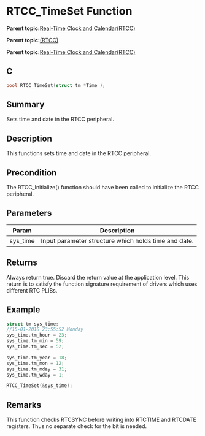 # RTCC\_TimeSet Function

**Parent topic:**[Real-Time Clock and Calendar\(RTCC\)](GUID-B5E44A99-95D2-4582-B651-D06671D5F8D8.md)

**Parent topic:**[\(RTCC\)](GUID-2CD86BA1-3631-4EAD-91D1-C1C3C26A895C.md)

**Parent topic:**[Real-Time Clock and Calendar\(RTCC\)](GUID-A833F419-C31F-45F9-A851-9E23B8B6854A.md)

## C

```c
bool RTCC_TimeSet(struct tm *Time );
```

## Summary

Sets time and date in the RTCC peripheral.

## Description

This functions sets time and date in the RTCC peripheral.

## Precondition

The RTCC\_Initialize\(\) function should have been called to initialize the RTCC peripheral.

## Parameters

|Param|Description|
|-----|-----------|
|sys\_time|Input parameter structure which holds time and date.|

## Returns

Always return true. Discard the return value at the application level. This return is to satisfy the function signature requirement of drivers which uses different RTC PLIBs.

## Example

```c
struct tm sys_time;
//15-01-2018 23:55:52 Monday
sys_time.tm_hour = 23;
sys_time.tm_min = 59;
sys_time.tm_sec = 52;

sys_time.tm_year = 18;
sys_time.tm_mon = 12;
sys_time.tm_mday = 31;
sys_time.tm_wday = 1;

RTCC_TimeSet(&sys_time);
```

## Remarks

This function checks RTCSYNC before writing into RTCTIME and RTCDATE registers. Thus no separate check for the bit is needed.

